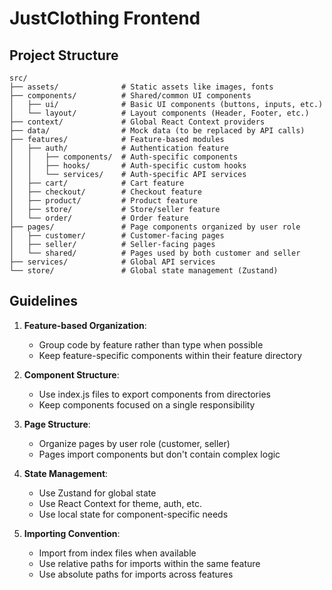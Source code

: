 # JustClothing Frontend

## Project Structure

```
src/
├── assets/              # Static assets like images, fonts
├── components/          # Shared/common UI components
│   ├── ui/              # Basic UI components (buttons, inputs, etc.)
│   └── layout/          # Layout components (Header, Footer, etc.)
├── context/             # Global React Context providers
├── data/                # Mock data (to be replaced by API calls)
├── features/            # Feature-based modules
│   ├── auth/            # Authentication feature
│   │   ├── components/  # Auth-specific components
│   │   ├── hooks/       # Auth-specific custom hooks
│   │   └── services/    # Auth-specific API services
│   ├── cart/            # Cart feature
│   ├── checkout/        # Checkout feature
│   ├── product/         # Product feature
│   ├── store/           # Store/seller feature
│   └── order/           # Order feature
├── pages/               # Page components organized by user role
│   ├── customer/        # Customer-facing pages
│   ├── seller/          # Seller-facing pages
│   └── shared/          # Pages used by both customer and seller
├── services/            # Global API services
└── store/               # Global state management (Zustand)
```

## Guidelines

1. **Feature-based Organization**: 
   - Group code by feature rather than type when possible
   - Keep feature-specific components within their feature directory

2. **Component Structure**:
   - Use index.js files to export components from directories
   - Keep components focused on a single responsibility

3. **Page Structure**:
   - Organize pages by user role (customer, seller)
   - Pages import components but don't contain complex logic

4. **State Management**:
   - Use Zustand for global state
   - Use React Context for theme, auth, etc.
   - Use local state for component-specific needs

5. **Importing Convention**:
   - Import from index files when available
   - Use relative paths for imports within the same feature
   - Use absolute paths for imports across features 